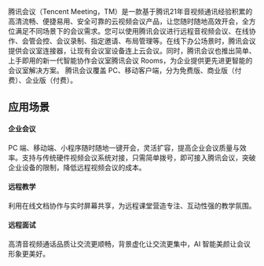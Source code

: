 腾讯会议（Tencent Meeting，TM）是一款基于腾讯21年音视频通讯经验积累的高清流畅、便捷易用、安全可靠的云视频会议产品，让您随时随地高效开会，全方位满足不同场景下的会议需求。您可以使用腾讯会议进行远程音视频会议、在线协作、会管会控、会议录制、指定邀请、布局管理等。在线下办公场景时，腾讯会议提供会议室连接器，让现有会议室设备连上云会议。同时，腾讯会议也推出简单、上手即用的新一代智能协作会议室腾讯会议 Rooms，为企业提供更先进更智能的会议室解决方案。
腾讯会议覆盖 PC、移动客户端，分为免费版、商业版（付费）、企业版（付费）。

## 应用场景
#### 企业会议
PC 端、移动端、小程序随时随地一键开会，灵活扩容，提高企业会议质量与效率。支持与传统硬件视频会议系统对接，只需简单拨号，即可接入腾讯会议，突破企业设备的限制，降低远程视频会议的成本。

#### 远程教学
利用在线文档协作与实时屏幕共享，为远程课堂营造专注、互动性强的教学氛围。

#### 远程面试
高清音视频通话品质让交流更顺畅，背景虚化让交流更集中，AI 智能美颜让会议形象更美好。
 
 
